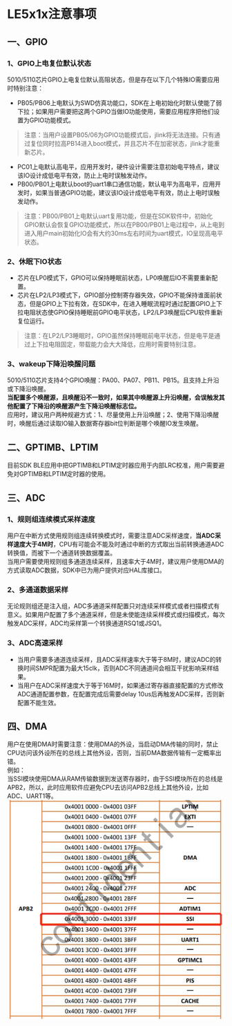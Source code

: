 # LE5x1x注意事项

## 一、GPIO
### 1、GPIO上电复位默认状态
5010/5110芯片GPIO上电复位默认高阻状态，但是存在以下几个特殊IO需要应用时特别注意：  
+ PB05/PB06上电默认为SWD仿真功能口，SDK在上电初始化时默认使能了弱下拉；如果用户需要把这两个GPIO当做IO功能使用，需要应用程序把他们设置为GPIO功能模式。
>注意：当用户设置PB05/06为GPIO功能模式后，jlink将无法连接。只有通过复位同时拉高PB14进入boot模式，并且芯片不在加密状态，jlink才能重新芯片。  
+ PC01上电默认高电平，应用开发时，硬件设计需要注意初始电平特点，建议该IO设计成低电平有效，防止上电时误触发动作。
+ PB00/PB01上电默认boot的uart1串口通信功能，默认电平为高电平，应用开发时，如果当普通GPIO功能，建议该IO设计成低电平有效，防止上电时误触发动作。
>注意：PB00/PB01上电默认uart复用功能，但是在SDK软件中，初始化GPIO默认会恢复GPIO功能模式，所以在PB00/PB01上电过程中，从上电到进入用户main初始化IO会有大约30ms左右时间为uart模式，IO呈现高电平状态。  
### 2、休眠下IO状态
+ 芯片在LP0模式下，GPIO可以保持睡眠前状态，LP0唤醒后IO不需要重新配置。
+ 芯片在LP2/LP3模式下，GPIO部分控制寄存器失效，GPIO不能保持谁面前状态，但是GPIO上下拉有效，在SDK中，在进入睡眠流程时通过配置GPIO上下拉电阻状态使GPIO保持睡眠前GPIO电平状态，LP2/LP3唤醒后CPU软件重新复位运行。
>注意：在LP2/LP3睡眠时，GPIO虽然保持睡眠前电平状态，但是电平是通过上下拉电阻固定，带载能力会大大降低，应用时需要特别注意。  
### 3、wakeup下降沿唤醒问题
5010/5110芯片支持4个GPIO唤醒：PA00、PA07、PB11、PB15。且支持上升沿或下降沿唤醒。  
**当配置多个唤醒源，且唤醒沿不一致时，如果其中唤醒源上升沿唤醒，会误触发其他配置了下降沿的唤醒源产生下降沿唤醒标志位。**  
应用时，建议用户两种规避方式：1、尽量使用上升沿唤醒；2、使用下降沿唤醒时，唤醒后通过读取IO输入数据寄存器bit位判断是哪个唤醒IO发生唤醒。

## 二、GPTIMB、LPTIM
目前SDK BLE应用中把GPTIMB和LPTIM定时器应用于内部LRC校准，用户需要避免对GPTIMB和LPTIM定时器的使用。  

## 三、ADC
### 1、规则组连续模式采样速度
用户在中断方式使用规则组连续转换模式时，需要注意ADC采样速度，**当ADC采样速度大于4M时**，CPU有可能会不能及时通过中断的方式取出当前转换通道ADC转换值，而被下一个通道转换数据覆盖。   
当用户需要使用规则组多通道连续采样，且速率大于4M时，建议用户使用DMA的方式读取ADC数据，SDK中已为用户提供对应HAL库接口。  
### 2、多通道数据采样
无论规则组还是注入组，ADC多通道采样配置只对连续采样模式或者扫描模式有意义。如果用户配置了多个通道采样，但是未使能连续采样模式或扫描模式，每次触发ADC采样，ADC均采样第一个转换通道RSQ1或JSQ1。
### 3、ADC高速采样
+ 当用户需要多通道连续采样，且ADC采样速率大于等于8M时，建议ADC的转换时间SMPR配置为最大15clk，否则ADC不同通道间会相互干扰影响采样结果。
+ 当用户在ADC采样速度大于等于16M时，如果通过寄存器直接配置的方式修改ADC通道配置参数，在配置完成后需要delay 10us后再触发ADC采样，否则新配置不能生效。

## 四、DMA
用户在使用DMA时需要注意：使用DMA的外设，当启动DMA传输的同时，禁止CPU访问该外设所在的总线上其他外设，否则，当前DMA数据传输有一定概率出错。  
例如：  
当SSI模块使用DMA从RAM传输数据到发送寄存器时，由于SSI模块所在的总线是APB2，所以，此时应用软件应避免CPU去访问APB2总线上其他外设，比如ADC、UART1等。  
![](pics/5010_note_DMA.jpg)      